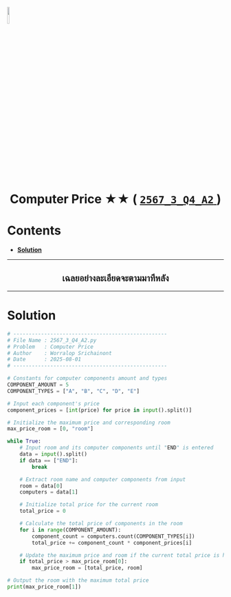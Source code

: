 <p align="left">
  <a href="../../README.md">
    <img src="../../../../Z99-OTHERS/00-common/00-back.png" style="width:10%">
  </a>
</p>

<div align="center">
  <h1>
    Computer Price ★★ (
      <a href="https://drive.google.com/file/d/121_T1Fzngp5EhFhW_bUQCUaqqSB2bIyb/view?usp=sharing">
        <code>2567_3_Q4_A2</code>
      </a>
    )
  </h1>
</div>

# Contents

-   [**Solution**](#solution)

---

<div align="center">
  <h2>เฉลยอย่างละเอียดจะตามมาทีหลัง</h2>
</div>

---

# Solution

```python
# --------------------------------------------------
# File Name : 2567_3_Q4_A2.py
# Problem   : Computer Price
# Author    : Worralop Srichainont
# Date      : 2025-08-01
# --------------------------------------------------

# Constants for computer components amount and types
COMPONENT_AMOUNT = 5
COMPONENT_TYPES = ["A", "B", "C", "D", "E"]

# Input each component's price
component_prices = [int(price) for price in input().split()]

# Initialize the maximum price and corresponding room
max_price_room = [0, "room"]

while True:
    # Input room and its computer components until "END" is entered
    data = input().split()
    if data == ["END"]:
        break

    # Extract room name and computer components from input
    room = data[0]
    computers = data[1]

    # Initialize total price for the current room
    total_price = 0

    # Calculate the total price of components in the room
    for i in range(COMPONENT_AMOUNT):
        component_count = computers.count(COMPONENT_TYPES[i])
        total_price += component_count * component_prices[i]

    # Update the maximum price and room if the current total price is higher
    if total_price > max_price_room[0]:
        max_price_room = [total_price, room]

# Output the room with the maximum total price
print(max_price_room[1])
```
